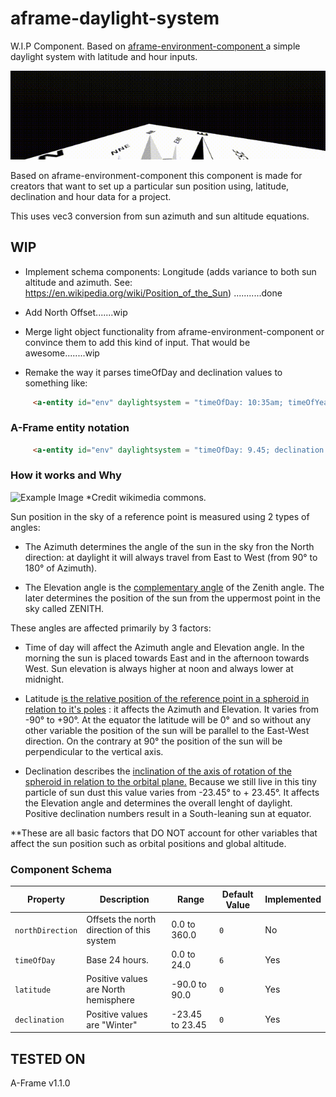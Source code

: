 # aframe-daylight-system


W.I.P Component. Based on <a href="https://github.com/feiss/aframe-environment-component">aframe-environment-component </a> a simple daylight system with latitude and hour inputs.


![Example Image](https://github.com/EX3D/aframe-daylight-system/blob/main/daylightsystem(1).gif)

Based on aframe-environment-component this component is made for creators that want to set up a particular sun position using, latitude, declination and hour data for a project.

This uses vec3 conversion from sun azimuth and sun altitude equations. 

## WIP

- Implement schema components: Longitude (adds variance to both sun altitude and azimuth. See: https://en.wikipedia.org/wiki/Position_of_the_Sun) ...........done

- Add North Offset.......wip

- Merge light object functionality from aframe-environment-component or convince them to add this kind of input. That would be awesome........wip

- Remake the way it parses timeOfDay and declination values to something like:

```html 
     <a-entity id="env" daylightsystem = "timeOfDay: 10:35am; timeOfYear: June22"></a-entity>
```


### A-Frame entity notation

```html 
     <a-entity id="env" daylightsystem = "timeOfDay: 9.45; declination: -12.45; latitude: -4.8;"></a-entity>
```

### How it works and Why

![Example Image](https://upload.wikimedia.org/wikipedia/commons/thumb/f/f7/Azimuth-Altitude_schematic.svg/330px-Azimuth-Altitude_schematic.svg.png)
*Credit wikimedia commons.

Sun position in the sky of a reference point is measured using 2 types of angles: 

- The Azimuth determines the angle of the sun in the sky fron the North direction: at daylight it will always travel from East to West (from 90° to 180° of  Azimuth).

- The Elevation angle is the <a href="https://en.wikipedia.org/wiki/Angle#Combining_angle_pairs">complementary angle</a> of the Zenith angle. The later determines the position of the sun from the uppermost point in the sky called ZENITH. 


These angles are affected primarily by 3 factors: 

- Time of day will affect the Azimuth angle and Elevation angle. In the morning the sun is placed towards East and in the afternoon towards West. Sun elevation is always higher at noon and always lower at midnight.

- Latitude <a href="https://en.wikipedia.org/wiki/Latitude">is the relative position of the reference point in a spheroid in relation to it's poles</a> : it affects the Azimuth and Elevation. It varies from -90° to +90°. At the equator the latitude will be 0° and so without any other variable the position of the sun will be parallel to the East-West direction. On the contrary at 90° the position of the sun will be perpendicular to the vertical axis.

- Declination describes the <a href="https://en.wikipedia.org/wiki/Season">inclination of the axis of rotation of the spheroid in relation to the orbital plane.</a> Because we still live in this tiny particle of sun dust this value varies from -23.45° to + 23.45°. It affects the Elevation angle and determines the overall lenght of daylight. Positive declination numbers result in a South-leaning sun at equator.


**These are all basic factors that DO NOT account for other variables that affect the sun position such as orbital positions and global altitude.

### Component Schema

| Property | Description | Range | Default Value | Implemented |
| -------- | ----------- | ------------- | ------------| ------------|
| `northDirection` | Offsets the north direction of this system | 0.0 to 360.0 | `0` | No |
| `timeOfDay` | Base 24 hours. | 0.0 to 24.0 | `6` | Yes |
| `latitude` | Positive values are North hemisphere | -90.0 to 90.0 | `0` | Yes |
| `declination` | Positive values are "Winter" | -23.45 to 23.45 | `0` | Yes |

## TESTED ON
A-Frame v1.1.0
